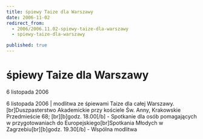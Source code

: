```yaml
---
title: śpiewy Taize dla Warszawy
date: 2006-11-02
redirect_from: 
  - 2006/2006.11.02-spiewy-taize-dla-warszawy
  - spiewy-taize-dla-warszawy

published: true
---
```




# śpiewy Taize dla Warszawy

<time>6 listopada 2006</time>

6 listopada 2006 | modlitwa ze śpiewami Taize dla całej Warszawy.[br]Duszpasterstwo Akademickie przy kościele Św. Anny, Krakowskie Przedmieście 68; [br][b]godz. 18.00[/b] - Spotkanie dla osób pomagających w przygotowaniach do Europejskiego[br]Spotkania Młodych w Zagrzebiu[br][b]godz. 19.30[/b] - Wspólna modlitwa

<!--CONTENT FROM OLD SERVER (jos before 2013): 6 listopada 2006 | modlitwa ze śpiewami Taize dla całej Warszawy.[br]Duszpasterstwo Akademickie przy kościele Św. Anny, Krakowskie Przedmieście 68; [br][b]godz. 18.00[/b] - Spotkanie dla osób pomagających w przygotowaniach do Europejskiego[br]Spotkania Młodych w Zagrzebiu[br][b]godz. 19.30[/b] - Wspólna modlitwa
-->

<!--{{json:{"created_date":"2006-11-02 20:03:23","publish_down":"0000-00-00 00:00:00","id":"407"}}}-->